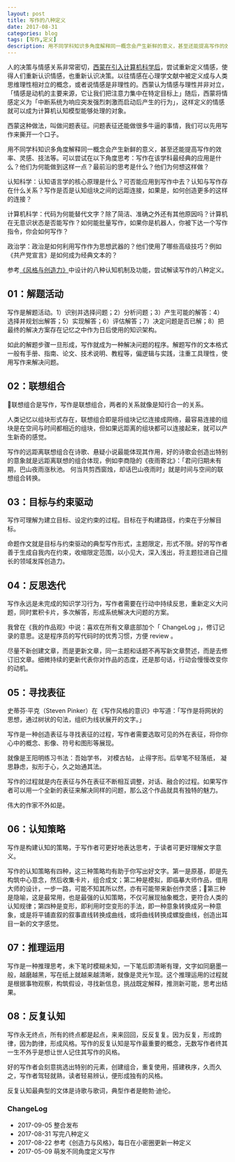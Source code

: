 ```yaml
---
layout: post
title: 写作的八种定义
date: 2017-08-31
categories: blog
tags: [写作,定义]
description: 用不同学科知识多角度解释同一概念会产生新鲜的意义，甚至还能提高写作的效率、灵感、技法等。
---
```


人的决策与情感关系非常密切，[西蒙在引入计算机科学后](http://www.cnfeat.com/blog/2017/05/30/InterdisciplinaryLearning/)，尝试重新定义情感，使得人们重新认识情感，也重新认识决策。以往情感在心理学文献中被定义成与人类思维理性相对立的概念，或者说情感是非理性的。西蒙认为情感与理性并非对立，「情感是动机的主要来源，它让我们把注意力集中在特定目标上」随后，西蒙将情感定义为「中断系统为响应突发强烈刺激而启动后产生的行为」，这样定义的情感就可以成为计算机认知模型能够处理的对象。

西蒙这种做法，叫做问题表征。问题表征还能做很多牛逼的事情，我们可以先用写作来撕开一个口子。

用不同学科知识多角度解释同一概念会产生新鲜的意义，甚至还能提高写作的效率、灵感、技法等。可以尝试在以下角度思考：写作在该学科最经典的应用是什么？他们为何能做到这样一点？最前沿的思考是什么？他们为何想这样做？

认知科学：认知语言学的核心原理是什么？可否能应用到写作中去？认知与写作存在什么关系？写作是否是认知组块之间的远距连接，如果是，如何创造更多的这样的连接？

计算机科学：代码为何能替代文字？除了简洁、准确之外还有其他原因吗？计算机在无意识状态是否能写作？如何能批量写作，如果你是机器人，你被下达一个写作指令，你会如何写作？

政治学：政治是如何利用写作作为思想武器的？他们使用了哪些高级技巧？例如《共产党宣言》是如何成为经典文本的？

参考[《风格与创造力》](http://www.cnfeat.com/blog/2017/08/25/StyleCreativityDesign/)中设计的八种认知机制及功能，尝试解读写作的八种定义。

## 01：解题活动

写作是解题活动。1）识别并选择问题；2）分析问题；3）产生可能的解答：4）选择并规划出解答；5）实现解答；6）评估解答；7）决定问题是否已解；8）把最终的解决方案存在记忆之中作为日后使用的知识架构。

如此的解题步骤一旦形成，写作就成为一种解决问题的程序。解题写作的文本格式一般有手册、指南、论文、技术说明、教程等，偏逻辑与实践，注重工具理性，使用写作来解决问题。

## 02：联想组合

联想组合是写作，写作是联想组合，两者的关系就像是知行合一的关系。

人类记忆以组块形式存在，联想组合即是将组块记忆连接成网络，最容易连接的组块是在空间与时间都相近的组块，但如果远距离的组块都可以连接起来，就可以产生新奇的感觉。

写作的远距离联想组合在诗歌、悬疑小说最能体现其作用，好的诗歌会创造出特别的意象就是远距离联想的组合体现，例如李商隐的《夜雨寄北》：「君问归期未有期，巴山夜雨涨秋池。 何当共剪西窗烛，却话巴山夜雨时」就是时间与空间的联想组合转换。

## 03：目标与约束驱动

写作可理解为建立目标、设定约束的过程。目标在于构建路径，约束在于分解目标。

命题作文就是目标与约束驱动的典型写作形式，主题限定，形式不限。好的写作者善于生成自我内在约束，收缩限定范围，以小见大，深入浅出，将主题拉进自己擅长的领域发挥创造力。

## 04：反思迭代

写作永远是未完成的知识学习行为，写作者需要在行动中持续反思，重新定义大问题，同时累积卡片，多次解答，形成系统解决大问题的方案。

我曾在《我的作品观》中说：喜欢在所有文章底部加个「 ChangeLog 」，修订记录的意思。这是程序员的写代码时的优秀习惯，方便 review 。

尽量不新创建文章，而是更新文章，同一主题和话题不再写新文章赘述，而是去修订旧文章。细微持续的更新代表你对作品的态度，还是那句话，行动会慢慢改变你的动机。

## 05：寻找表征

史蒂芬·平克（Steven Pinker）在《写作风格的意识》中写道：「写作是将网状的思想，通过树状的句法，组织为线状展开的文字。」

写作是一种创造表征与寻找表征的过程，写作者需要选取可见的外在表征，将你你心中的概念、影像、符号和图形等展现。

就像是王阳明练习书法：吾始学书， 对模古帖， 止得字形。后举笔不轻落纸， 凝思静虑，拟形于心，久之始通其法。

写作的过程就是内在表征与外在表征不断相互调整，对话、融合的过程。如果写作者可以用一个全新的表征来解决同样的问题，那么这个作品就具有独特的魅力。

伟大的作家不外如是。

## 06：认知策略

写作是构建认知的策略，于写作者可更好地表达思考，于读者可更好理解文字意义。

写作的认知策略有四种，这三种策略均有助于你写出好文字。第一是原基，即是先构筑中心意念，然后收集卡片，组合成文；第二种是模拟，即临摹大师作品，借用大师的设计，一步一路，可能不知其所以然，亦有可能带来新创作灵感；第三种是隐喻，这是最常用，也是最强的认知策略，不仅可展现抽象概念，更符合人类的认知规律；第四种是变形，即利用时空变形的手法，即一种意象转换成另一种意象，或是将平铺直叙的叙事直线转换成曲线，或将曲线转换成螺旋曲线，创造出耳目一新的文字感觉。

## 07：推理运用

写作是一种推理思考，未下笔时模糊未知，一下笔后即清晰有理，文字如同磨墨一般，越磨越黑，写在纸上就越来越清晰，就像是灵光乍现。这个推理运用的过程就是根据事物观察，构筑假设，寻找新信息，挑战既定解释，推测新可能，思考出结果。

## 08：反复认知

写作永无终点，所有的终点都是起点，来来回回，反反复复。因为反复，形成韵律，因为韵律，形成风格。写作的反复认知是写作最重要的概念，无数写作者终其一生不外乎是想让世人记住其写作的风格。

好的写作者会刻意挑选出特别的元素，创建组合，重复使用，搭建秩序，久而久之，写作者驾轻就熟，读者轻易辨认，便形成独有的风格。

反复认知最典型的文体是诗歌与歌词，典型作者是鲍勃·迪伦。


### ChangeLog

- 2017-09-05 整合发布
- 2017-08-31 写完八种定义
- 2017-08-22 参考《创造力与风格》，每日在小密圈更新一种定义
- 2017-05-09 萌发不同角度定义写作

